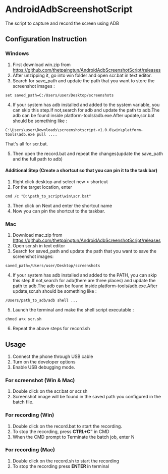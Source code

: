 # AndroidAdbScreenshotScript

The script to capture and record the screen using ADB

## Configuration Instruction 

### Windows

1. First download win.zip from https://github.com/thetpaingtun/AndroidAdbScreenshotScript/releases
2. After unzipping it, go into win folder and open scr.bat in text editor.
3. Search for save_path and update the path that you want to store the screenshot images :
```
set saved_path=C:/Users/user/Desktop/screenshots
```
4. If your system has adb installed and added to the system variable, you can skip this step.If not,search for adb and update the path to adb.The adb can be found inside platform-tools/adb.exe.After update,scr.bat should be something like :

```
C:\Users\user\Downloads\screenshotscript-v1.0.0\win\platform-tools\adb.exe pull ....
```
That's all for scr.bat.

5. Then open the record.bat and repeat the changes(update the save_path and the full path to adb)

#### Additional Step (Create a shortcut so that you can pin it to the task bar)
1. Right click desktop and select new > shortcut
2. For the target location, enter 
```
cmd /c "D:\path_to_script\win\scr.bat"
```
3. Then click on Next and enter the shortcut name 
4. Now you can pin the shortcut to the taskbar.


### Mac

1. Download mac.zip from https://github.com/thetpaingtun/AndroidAdbScreenshotScript/releases
2. Open scr.sh in text editor
3. Search for saved_path and update the path that you want to save the screenshot images:
```
saved_path=/Users/user/Desktop/screenshots
```
4. If your system has adb installed and added to the PATH, you can skip this step.If not,search for adb(there are three places) and update the path to adb.The adb can be found inside platform-tools/adb.exe.After update,scr.sh should be something like :

```
/Users/path_to_adb/adb shell ...
```
5. Launch the terminal and make the shell script executable :
```
chmod a+x scr.sh
```
6. Repeat the above steps for record.sh 


## Usage 

1. Connect the phone through USB cable 
2. Turn on the developer options 
3. Enable USB debugging mode.

### For screenshot (Win & Mac)
1. Double click on the scr.bat or scr.sh
2. Screenshot image will be found in the saved path you configured in the batch file.

### For recording (Win)

1. Double click on the record.bat to start the recording.
2. To stop the recording, press **CTRL+C"** in CMD
3. When the CMD prompt to Terminate the batch job, enter N

### For recording (Mac)

1. Double click on the record.sh to start the recording
2. To stop the recording press **ENTER** in terminal 




